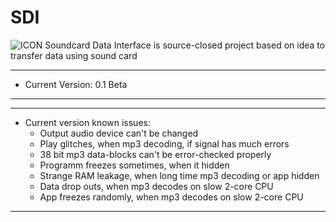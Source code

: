 # SDI 
![ICON](https://i112.fastpic.ru/big/2020/0527/15/8ee92ed9e628774e94b9de0538401315.png)
Soundcard Data Interface is source-closed project based on idea to transfer data using sound card

-----------------------------
* Current Version: 0.1 Beta
-----------------------------

-----------------------------
* Current version known issues:
  - Output audio device can't be
  changed
  - Play glitches, when mp3 decoding,
  if signal has much errors
  - 38 bit mp3 data-blocks can't be
  error-checked properly
  - Programm freezes sometimes, when
  it hidden
  - Strange RAM leakage, when long
  time mp3 decoding or app hidden
  - Data drop outs, when mp3 decodes
  on slow 2-core CPU
  - App freezes randomly, when mp3
  decodes on slow 2-core CPU
  
-----------------------------
